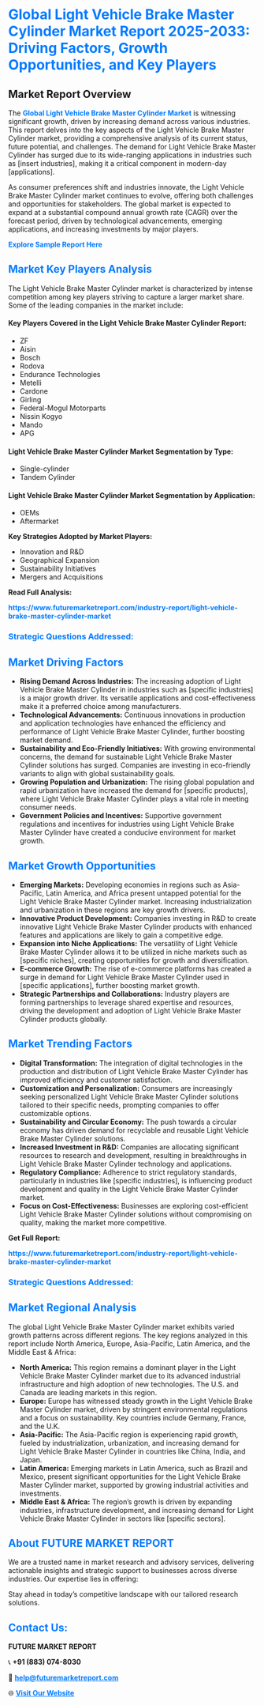 <h1 style="color: #007BFF;">Global Light Vehicle Brake Master Cylinder Market Report 2025-2033: Driving Factors, Growth Opportunities, and Key Players</h1>

<section id="overview">
<h2>Market Report Overview</h2>
<p>The <a href="https://www.futuremarketreport.com/industry-report/light-vehicle-brake-master-cylinder-market" style="color: #007BFF; text-decoration: none;"><strong>Global Light Vehicle Brake Master Cylinder Market</strong></a> is witnessing significant growth, driven by increasing demand across various industries. This report delves into the key aspects of the Light Vehicle Brake Master Cylinder market, providing a comprehensive analysis of its current status, future potential, and challenges. The demand for Light Vehicle Brake Master Cylinder has surged due to its wide-ranging applications in industries such as [insert industries], making it a critical component in modern-day [applications].</p>
<p>As consumer preferences shift and industries innovate, the Light Vehicle Brake Master Cylinder market continues to evolve, offering both challenges and opportunities for stakeholders. The global market is expected to expand at a substantial compound annual growth rate (CAGR) over the forecast period, driven by technological advancements, emerging applications, and increasing investments by major players.</p>
</section>

<section id="overview">
<p><a href="https://www.futuremarketreport.com/request-sample/reportId=36561" style="color: #007BFF; text-decoration: none;"><strong>Explore Sample Report Here</strong></a></p>
</section>

<section id="key-players">
<h2 style="color: #007BFF;">Market Key Players Analysis</h2>
<p>The Light Vehicle Brake Master Cylinder market is characterized by intense competition among key players striving to capture a larger market share. Some of the leading companies in the market include:</p>
<h4>Key Players Covered in the Light Vehicle Brake Master Cylinder Report:</h4>
<ul><li>ZF</li><li>Aisin</li><li>Bosch</li><li>Rodova</li><li>Endurance Technologies</li><li>Metelli</li><li>Cardone</li><li>Girling</li><li>Federal-Mogul Motorparts</li><li>Nissin Kogyo</li><li>Mando</li><li>APG</li></ul>
<h4>Light Vehicle Brake Master Cylinder Market Segmentation by Type:</h4>
<ul><li>Single-cylinder</li><li>Tandem Cylinder</li></ul>

<h4>Light Vehicle Brake Master Cylinder Market Segmentation by Application:</h4>
<ul><li>OEMs</li><li>Aftermarket</li></ul>
<p><strong>Key Strategies Adopted by Market Players:</strong></p>
<ul>
<li>Innovation and R&D</li>
<li>Geographical Expansion</li>
<li>Sustainability Initiatives</li>
<li>Mergers and Acquisitions</li>
</ul>
</section>

<section>
<p><strong>Read Full Analysis: </strong></p><a href="https://www.futuremarketreport.com/industry-report/light-vehicle-brake-master-cylinder-market" style="color: #007BFF; text-decoration: none;"><strong>https://www.futuremarketreport.com/industry-report/light-vehicle-brake-master-cylinder-market</strong></a>
<h3 style="color: #007BFF;">Strategic Questions Addressed:</h3>
</section>

<section id="driving-factors">
<h2 style="color: #007BFF;">Market Driving Factors</h2>
<ul>
<li><strong>Rising Demand Across Industries:</strong> The increasing adoption of Light Vehicle Brake Master Cylinder in industries such as [specific industries] is a major growth driver. Its versatile applications and cost-effectiveness make it a preferred choice among manufacturers.</li>
<li><strong>Technological Advancements:</strong> Continuous innovations in production and application technologies have enhanced the efficiency and performance of Light Vehicle Brake Master Cylinder, further boosting market demand.</li>
<li><strong>Sustainability and Eco-Friendly Initiatives:</strong> With growing environmental concerns, the demand for sustainable Light Vehicle Brake Master Cylinder solutions has surged. Companies are investing in eco-friendly variants to align with global sustainability goals.</li>
<li><strong>Growing Population and Urbanization:</strong> The rising global population and rapid urbanization have increased the demand for [specific products], where Light Vehicle Brake Master Cylinder plays a vital role in meeting consumer needs.</li>
<li><strong>Government Policies and Incentives:</strong> Supportive government regulations and incentives for industries using Light Vehicle Brake Master Cylinder have created a conducive environment for market growth.</li>
</ul>
</section>

<section id="growth-opportunities">
<h2 style="color: #007BFF;">Market Growth Opportunities</h2>
<ul>
<li><strong>Emerging Markets:</strong> Developing economies in regions such as Asia-Pacific, Latin America, and Africa present untapped potential for the Light Vehicle Brake Master Cylinder market. Increasing industrialization and urbanization in these regions are key growth drivers.</li>
<li><strong>Innovative Product Development:</strong> Companies investing in R&D to create innovative Light Vehicle Brake Master Cylinder products with enhanced features and applications are likely to gain a competitive edge.</li>
<li><strong>Expansion into Niche Applications:</strong> The versatility of Light Vehicle Brake Master Cylinder allows it to be utilized in niche markets such as [specific niches], creating opportunities for growth and diversification.</li>
<li><strong>E-commerce Growth:</strong> The rise of e-commerce platforms has created a surge in demand for Light Vehicle Brake Master Cylinder used in [specific applications], further boosting market growth.</li>
<li><strong>Strategic Partnerships and Collaborations:</strong> Industry players are forming partnerships to leverage shared expertise and resources, driving the development and adoption of Light Vehicle Brake Master Cylinder products globally.</li>
</ul>
</section>

<section id="trending-factors">
<h2 style="color: #007BFF;">Market Trending Factors</h2>
<ul>
<li><strong>Digital Transformation:</strong> The integration of digital technologies in the production and distribution of Light Vehicle Brake Master Cylinder has improved efficiency and customer satisfaction.</li>
<li><strong>Customization and Personalization:</strong> Consumers are increasingly seeking personalized Light Vehicle Brake Master Cylinder solutions tailored to their specific needs, prompting companies to offer customizable options.</li>
<li><strong>Sustainability and Circular Economy:</strong> The push towards a circular economy has driven demand for recyclable and reusable Light Vehicle Brake Master Cylinder solutions.</li>
<li><strong>Increased Investment in R&D:</strong> Companies are allocating significant resources to research and development, resulting in breakthroughs in Light Vehicle Brake Master Cylinder technology and applications.</li>
<li><strong>Regulatory Compliance:</strong> Adherence to strict regulatory standards, particularly in industries like [specific industries], is influencing product development and quality in the Light Vehicle Brake Master Cylinder market.</li>
<li><strong>Focus on Cost-Effectiveness:</strong> Businesses are exploring cost-efficient Light Vehicle Brake Master Cylinder solutions without compromising on quality, making the market more competitive.</li>
</ul>
</section>

<section>
<p><strong>Get Full Report: </strong></p><a href="https://www.futuremarketreport.com/industry-report/light-vehicle-brake-master-cylinder-market" style="color: #007BFF; text-decoration: none;"><strong>https://www.futuremarketreport.com/industry-report/light-vehicle-brake-master-cylinder-market</strong></a>
<h3 style="color: #007BFF;">Strategic Questions Addressed:</h3>
</section>


<section id="regional-analysis">
<h2 style="color: #007BFF;">Market Regional Analysis</h2>
<p>The global Light Vehicle Brake Master Cylinder market exhibits varied growth patterns across different regions. The key regions analyzed in this report include North America, Europe, Asia-Pacific, Latin America, and the Middle East & Africa:</p>
<ul>
<li><strong>North America:</strong> This region remains a dominant player in the Light Vehicle Brake Master Cylinder market due to its advanced industrial infrastructure and high adoption of new technologies. The U.S. and Canada are leading markets in this region.</li>
<li><strong>Europe:</strong> Europe has witnessed steady growth in the Light Vehicle Brake Master Cylinder market, driven by stringent environmental regulations and a focus on sustainability. Key countries include Germany, France, and the U.K.</li>
<li><strong>Asia-Pacific:</strong> The Asia-Pacific region is experiencing rapid growth, fueled by industrialization, urbanization, and increasing demand for Light Vehicle Brake Master Cylinder in countries like China, India, and Japan.</li>
<li><strong>Latin America:</strong> Emerging markets in Latin America, such as Brazil and Mexico, present significant opportunities for the Light Vehicle Brake Master Cylinder market, supported by growing industrial activities and investments.</li>
<li><strong>Middle East & Africa:</strong> The region’s growth is driven by expanding industries, infrastructure development, and increasing demand for Light Vehicle Brake Master Cylinder in sectors like [specific sectors].</li>
</ul>
</section>

<footer>
<h2 style="color: #007BFF;">About FUTURE MARKET REPORT</h2>
<p>We are a trusted name in market research and advisory services, delivering actionable insights and strategic support to businesses across diverse industries. Our expertise lies in offering:</p>

<p>Stay ahead in today’s competitive landscape with our tailored research solutions.</p>

<h2 style="color: #007BFF;">Contact Us:</h2>
<p><strong>FUTURE MARKET REPORT</strong></p>
<p>📞 <strong>+91 (883) 074-8030</strong></p>
<p>📧 <strong><a href="mailto:help@futuremarketreport.com" style="color: #007BFF;">help@futuremarketreport.com</a></strong></p>
<p>🌐 <strong><a href="https://www.futuremarketreport.com/" style="color: #007BFF;">Visit Our Website</a></strong></p>
</footer>